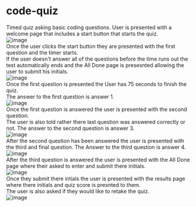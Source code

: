# code-quiz
Timed quiz asking basic coding questions.
User is presented with a welcome page that includes a start button that starts the quiz.
<br>
![image](https://user-images.githubusercontent.com/82676357/124527122-c1d89780-ddd2-11eb-8da0-a8f9cac5f79a.png)
<br>
Once the user clicks the start button they are presented with the first question and the timer starts.
<br>
If the user doesn't answer all of the questions before the time runs out the test automatically ends and the All Done page is presesnted allowing the user to submit his initials.
<br>
![image](https://user-images.githubusercontent.com/82676357/124528868-43322900-ddd7-11eb-973e-15ef574d33d5.png)
<br>
Once the first question is presented the User has 75 seconds to finish the quiz.
<br>
The answer to the first question is answer 1.
<br>
![image](https://user-images.githubusercontent.com/82676357/124527294-593dea80-ddd3-11eb-8fe6-3a22e74e6083.png)
<br>
Once the first question is answered the user is presented with the second question.
<br>
The user is also told rather there last question was answered correctly or not.
The answer to the second question is answer 3.
<br>
![image](https://user-images.githubusercontent.com/82676357/124527892-c7cf7800-ddd4-11eb-9893-79b9b9f8c6fb.png)
<br>
After the second question has been answered the user is presented with the third and final question.
The Answer to the third question is answer 4.
<br>
![image](https://user-images.githubusercontent.com/82676357/124528149-7a073f80-ddd5-11eb-8b55-5ce666a17fd3.png)
<br>
After the third question is answered the user is presented with the All Done page where their asked to enter and submit there initials.
<br>
![image](https://user-images.githubusercontent.com/82676357/124528848-344b7680-ddd7-11eb-813e-2e153ffcab65.png)
<br>
Once they submit there intials the user is presented with the results page where there initials and quiz score is presnted to them.
<br>
The user is also asked if they would like to retake the quiz.
<br>
![image](https://user-images.githubusercontent.com/82676357/124529068-b8056300-ddd7-11eb-8eaf-2fd995b6da54.png)


